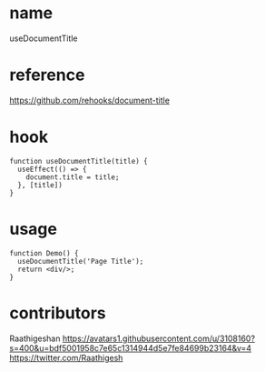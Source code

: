 # name

useDocumentTitle

# reference

https://github.com/rehooks/document-title

# hook

```
function useDocumentTitle(title) {
  useEffect(() => {
    document.title = title;
  }, [title])
}
```

# usage

```
function Demo() {
  useDocumentTitle('Page Title');
  return <div/>;
}
```

# contributors

Raathigeshan
https://avatars1.githubusercontent.com/u/3108160?s=400&u=bdf5001958c7e65c1314944d5e7fe84699b23164&v=4
https://twitter.com/Raathigesh
